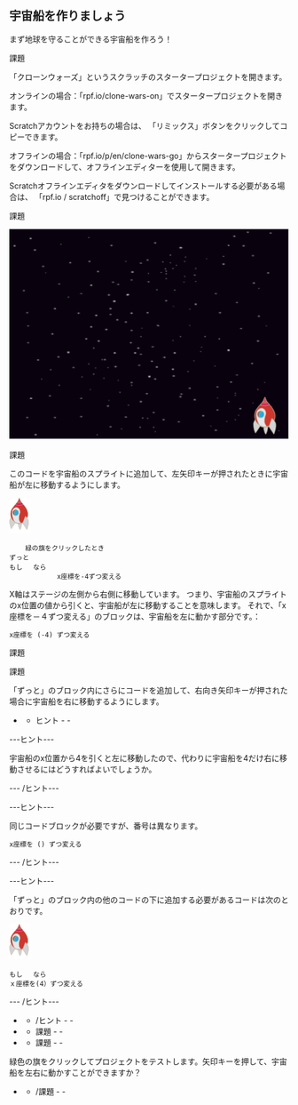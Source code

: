 ## 宇宙船を作りましょう

まず地球を守ることができる宇宙船を作ろう！

課題

「クローンウォーズ」というスクラッチのスタータープロジェクトを開きます。

オンラインの場合：「rpf.io/clone-wars-on」でスタータープロジェクトを開きます。

Scratchアカウントをお持ちの場合は、 「リミックス」ボタンをクリックしてコピーできます。

オフラインの場合：「rpf.io/p/en/clone-wars-go」からスタータープロジェクトをダウンロードして、オフラインエディターを使用して開きます。

Scratchオフラインエディタをダウンロードしてインストールする必要がある場合は、 「rpf.io / scratchoff」で見つけることができます。

課題

![スタータープロジェクト](images/starter-project.png)

課題

このコードを宇宙船のスプライトに追加して、左矢印キーが押されたときに宇宙船が左に移動するようにします。

![ロケットスプライト](images/rocket-sprite.png)

```blocks3
    緑の旗をクリックしたとき
ずっと 
もし　 なら
            x座標を-4ずつ変える
```

X軸はステージの左側から右側に移動しています。 つまり、宇宙船のスプライトのx位置の値から引くと、宇宙船が左に移動することを意味します。 それで、「x座標を－４ずつ変える」のブロックは、宇宙船を左に動かす部分です。：

```blocks3
x座標を (-4) ずつ変える
```

課題

課題

「ずっと」のブロック内にさらにコードを追加して、右向き矢印キーが押された場合に宇宙船を右に移動するようにします。

- - ヒント - -

\---ヒント\---

宇宙船のx位置から4を引くと左に移動したので、代わりに宇宙船を4だけ右に移動させるにはどうすればよいでしょうか。

\--- /ヒント\---

\---ヒント\---

同じコードブロックが必要ですが、番号は異なります。

```blocks3
x座標を () ずつ変える
```

\--- /ヒント\---

\---ヒント\---

「ずっと」のブロック内の他のコードの下に追加する必要があるコードは次のとおりです。

![ロケットスプライト](images/rocket-sprite.png)

```blocks3
もし　 なら
ｘ座標を(4）ずつ変える
```

\--- /ヒント\---

- - /ヒント - -

- - 課題 - -

- - 課題 - -

緑色の旗をクリックしてプロジェクトをテストします。矢印キーを押して、宇宙船を左右に動かすことができますか？

- - /課題 - -